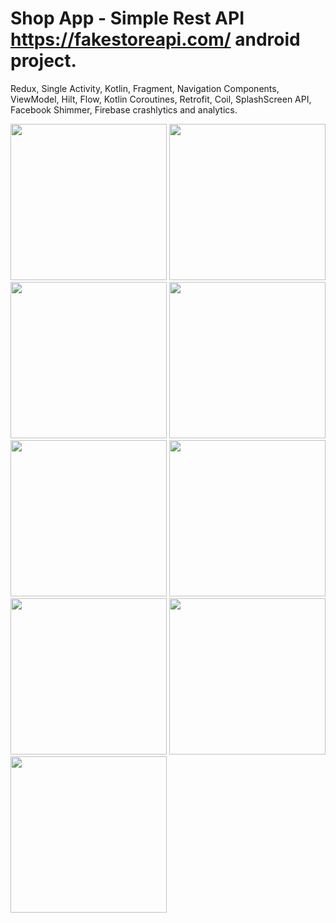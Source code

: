 ﻿# Shop App - Simple Rest API https://fakestoreapi.com/ android project.

Redux, Single Activity, Kotlin, Fragment, Navigation Components, ViewModel, Hilt, Flow, Kotlin Coroutines, Retrofit, Coil, SplashScreen API, Facebook Shimmer, Firebase crashlytics and analytics.


<img src="https://user-images.githubusercontent.com/83123472/219868670-f59f361c-0bd7-42a3-9ef6-9f063a9cac07.png" width="250"> <img src="https://user-images.githubusercontent.com/83123472/219868672-7198b821-c2a1-4314-ad25-d0a5b6d3f698.png" width="250"> <img src="https://user-images.githubusercontent.com/83123472/219868673-c0339e59-7f96-4ed8-99f5-edf3e5d1a820.png" width="250"> <img src="https://user-images.githubusercontent.com/83123472/219868675-7f23ba63-f74a-4920-bf1c-b4ce9a446f9b.png" width="250"> <img src="https://user-images.githubusercontent.com/83123472/219868676-41c67b9f-0a96-41db-8472-48f6974d7aad.png" width="250"> <img src="https://user-images.githubusercontent.com/83123472/219868677-588ccb3b-a9ba-4544-97c4-b5813c0f2d54.png" width="250"> <img src="https://user-images.githubusercontent.com/83123472/219868679-31a0fc7f-c908-46cd-92cf-68fd4ffbfc6b.png" width="250"> <img src="https://user-images.githubusercontent.com/83123472/219868680-e5e2d3c0-9e97-4f88-80d5-03e27255eee9.png" width="250"> <img src="https://user-images.githubusercontent.com/83123472/219868681-baffe914-643c-4dd8-944e-09f0886c6107.png" width="250"> 


